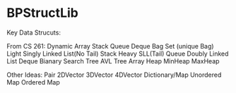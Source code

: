 # BPStructLib

Key Data Strucuts:

From CS 261:
    Dynamic Array
        Stack
        Queue
        Deque
        Bag
        Set (unique Bag)
    Light Singly Linked List(No Tail)
        Stack
    Heavy SLL(Tail)
        Queue
    Doubly Linked List
        Deque
    Bianary Search Tree
        AVL Tree
    Array Heap
        MinHeap
        MaxHeap

Other Ideas:
    Pair
    2DVector
    3DVector
    4DVector
    Dictionary/Map 
        Unordered Map
        Ordered Map
    
